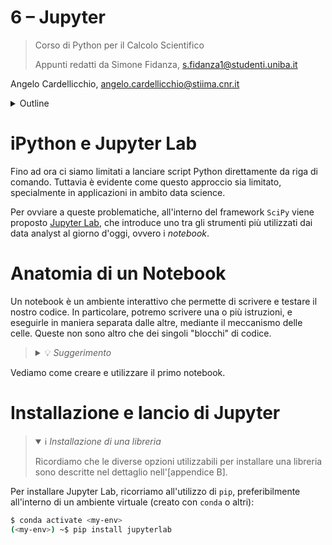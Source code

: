 # 6 – Jupyter

> Corso di Python per il Calcolo Scientifico
>
> Appunti redatti da Simone Fidanza, s.fidanza1@studenti.uniba.it

Angelo Cardellicchio, angelo.cardellicchio@stiima.cnr.it

<details>
<summary>Outline</summary>

<!-- TOC -->

1. [6 – Jupyter](#6--jupyter)
2. [iPython e Jupyter Lab](#ipython-e-jupyter-lab)
3. [Anatomia di un Notebook](#anatomia-di-un-notebook)
4. [Installazione e lancio di Jupyter](#installazione-e-lancio-di-jupyter)

<!-- /TOC -->

</details>

# iPython e Jupyter Lab

Fino ad ora ci siamo limitati a lanciare script Python direttamente da riga di
comando. Tuttavia è evidente come questo approccio sia limitato, specialmente in
applicazioni in ambito data science.

Per ovviare a queste problematiche, all'interno del framework `SciPy` viene
proposto [Jupyter Lab](https://jupyter.org), che introduce uno tra gli strumenti
più utilizzati dai data analyst al giorno d'oggi, ovvero i _notebook_.

# Anatomia di un Notebook

Un notebook è un ambiente interattivo che permette di scrivere e testare il
nostro codice. In particolare, potremo scrivere una o più istruzioni, e
eseguirle in maniera separata dalle altre, mediante il meccanismo delle celle.
Queste non sono altro che dei singoli "blocchi" di codice.

> <details>
> <summary>💡 <em>Suggerimento</em></summary>
>
> I notebook Jupyter ci permettono di inserire anche commenti, descrizioni ed
> equazioni utilizzando due linguaggi di markup molto noti, ovvero
> [Markdown](https://daringfireball.net/projects/markdown/) e [Latex](https://www.latex-project.org).
>
> </details>

Vediamo come creare e utilizzare il primo notebook.

# Installazione e lancio di Jupyter

> <details open>
> <summary>ℹ️ <em>Installazione di una libreria</em></summary>
>
> Ricordiamo che le diverse opzioni utilizzabili per installare una libreria
> sono descritte nel dettaglio nell'[appendice B].
>
> </details>

Per installare Jupyter Lab, ricorriamo all'utilizzo di `pip`, preferibilmente
all'interno di un ambiente virtuale (creato con `conda` o altri):

```sh
$ conda activate <my-env>
(<my-env>) ~$ pip install jupyterlab
```
